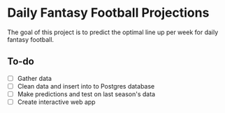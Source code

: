 # Daily Fantasy Football Projections

The goal of this project is to predict the optimal line up per week for daily
fantasy football.

## To-do
- [ ] Gather data
- [ ] Clean data and insert into to Postgres database
- [ ] Make predictions and test on last season's data
- [ ] Create interactive web app
